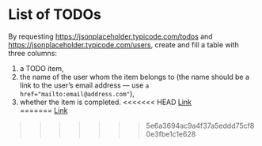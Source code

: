 # List of TODOs

By requesting https://jsonplaceholder.typicode.com/todos and https://jsonplaceholder.typicode.com/users, create and fill a table with three columns:

1. a TODO item,
2. the name of the user whom the item belongs to (the name should be a link to the user’s email address — use `a href="mailto:email@address.com"`),
3. whether the item is completed.
<<<<<<< HEAD
[Link](https://karpyshynroman.github.io/js_list-of-todos/ ) <br>
=======
[Link](https://karpyshynroman.github.io/js_list-of-todos/) <br>
>>>>>>> 5e6a3694ac9a4f37a5eddd75cf80e3fbe1c1e628
